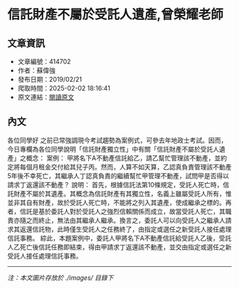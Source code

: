 # 信託財產不屬於受託人遺產,曾榮耀老師

## 文章資訊
- 文章編號：414702
- 作者：蘇偉強
- 發布日期：2019/02/21
- 爬取時間：2025-02-02 18:16:41
- 原文連結：[閱讀原文](https://real-estate.get.com.tw/Columns/detail.aspx?no=414702)

## 內文
各位同學好
之前已常強調現今考試趨勢為案例式，可參去年地政士考試。因而，今日專欄為各位同學說明「信託財產獨立性」中有關「信託財產不屬於受託人遺產」之概念：
案例：
甲將名下A不動產信託給乙，請乙幫忙管理該不動產，並約定將每個月租金交付給其兒子丙。然而，人算不如天算，乙認真負責管理該不動產5年後不幸死亡，其繼承人丁認真負責的繼續幫忙甲管理不動產，試問甲是否得以請求丁返還該不動產？
說明：
首先，根據信託法第10條規定，受託人死亡時，信託財產不屬於其遺產。其概念為信託財產有其獨立性，名義上雖屬受託人所有，惟並非其自有財產，故於受託人死亡時，不能將之列入其遺產，使成繼承之標的。再者，信託是基於委託人對於受託人之強烈信賴關係而成立，故當受託人死亡，其職責亦隨之而終止，無法由其繼承人繼承。換言之，委託人可以向受託人之繼承人請求其返還信託物，此時僅生受託人之任務終了，由指定或選任之新受託人接任處理信託事務。
綜此，本題案例中，委託人甲將名下A不動產信託給受託人乙後，受託人乙死亡後信託任務即結束，得由甲請求丁返還該不動產，並交由指定或選任之新受託人接任處理信託事務。

---
*注：本文圖片存放於 ./images/ 目錄下*
